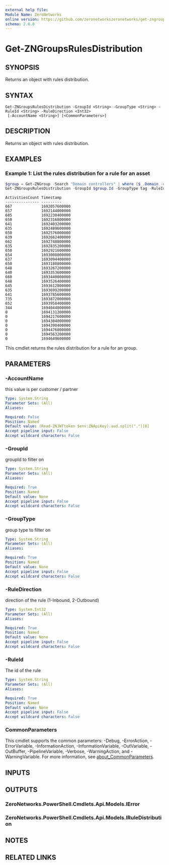 ```yaml
---
external help file:
Module Name: ZeroNetworks
online version: https://github.com/zeronetworkszeronetworks/get-zngroupsrulesdistribution
schema: 2.0.0
---
```


# Get-ZNGroupsRulesDistribution

## SYNOPSIS
Returns an object with rules distribution.

## SYNTAX

```
Get-ZNGroupsRulesDistribution -GroupId <String> -GroupType <String> -RuleId <String> -RuleDirection <Int32>
 [-AccountName <String>] [<CommonParameters>]
```

## DESCRIPTION
Returns an object with rules distribution.

## EXAMPLES

### Example 1: List the rules distribution for a rule for an asset
```powershell
$group = Get-ZNGroup -Search "Domain controllers" | where {$_.Domain -eq "tag"}
Get-ZNGroupsRulesDistribution -GroupId $group.Id -GroupType tag -RuleId 6764bd86-f3c6-4949-a827-64e1499b1b86 -RuleDirection 1
```

```output
ActivitiesCount Timestamp
--------------- ---------
667             1692057600000
657             1692144000000
685             1692230400000
650             1692316800000
641             1692403200000
635             1692489600000
650             1692576000000
639             1692662400000
662             1692748800000
635             1692835200000
650             1692921600000
654             1693008000000
637             1693094400000
650             1693180800000
648             1693267200000
640             1693353600000
660             1693440000000
648             1693526400000
645             1693612800000
635             1693699200000
641             1693785600000
735             1693872000000
652             1693958400000
344             1694044800000
0               1694131200000
0               1694217600000
0               1694304000000
0               1694390400000
0               1694476800000
0               1694563200000
0               1694649600000
```

This cmdlet returns the rules distribution for a rule for an group.

## PARAMETERS

### -AccountName
this value is per customer / partner

```yaml
Type: System.String
Parameter Sets: (All)
Aliases:

Required: False
Position: Named
Default value: (Read-ZNJWTtoken $env:ZNApiKey).aud.split(".")[0]
Accept pipeline input: False
Accept wildcard characters: False
```

### -GroupId
groupId to filter on

```yaml
Type: System.String
Parameter Sets: (All)
Aliases:

Required: True
Position: Named
Default value: None
Accept pipeline input: False
Accept wildcard characters: False
```

### -GroupType
group type to filter on

```yaml
Type: System.String
Parameter Sets: (All)
Aliases:

Required: True
Position: Named
Default value: None
Accept pipeline input: False
Accept wildcard characters: False
```

### -RuleDirection
direction of the rule (1-Inbound, 2-Outbound)

```yaml
Type: System.Int32
Parameter Sets: (All)
Aliases:

Required: True
Position: Named
Default value: None
Accept pipeline input: False
Accept wildcard characters: False
```

### -RuleId
The id of the rule

```yaml
Type: System.String
Parameter Sets: (All)
Aliases:

Required: True
Position: Named
Default value: None
Accept pipeline input: False
Accept wildcard characters: False
```

### CommonParameters
This cmdlet supports the common parameters: -Debug, -ErrorAction, -ErrorVariable, -InformationAction, -InformationVariable, -OutVariable, -OutBuffer, -PipelineVariable, -Verbose, -WarningAction, and -WarningVariable. For more information, see [about_CommonParameters](http://go.microsoft.com/fwlink/?LinkID=113216).

## INPUTS

## OUTPUTS

### ZeroNetworks.PowerShell.Cmdlets.Api.Models.IError

### ZeroNetworks.PowerShell.Cmdlets.Api.Models.IRuleDistribution

## NOTES

## RELATED LINKS

